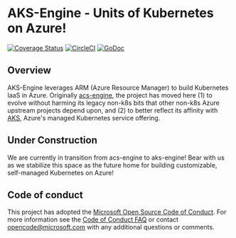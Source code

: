 # AKS-Engine - Units of Kubernetes on Azure!

[![Coverage Status](https://codecov.io/gh/Azure/aks-engine/branch/master/graph/badge.svg)](https://codecov.io/gh/Azure/aks-engine)
[![CircleCI](https://circleci.com/gh/Azure/aks-engine/tree/master.svg?style=svg)](https://circleci.com/gh/Azure/aks-engine/tree/master)
[![GoDoc](https://godoc.org/github.com/Azure/aks-engine?status.svg)](https://godoc.org/github.com/Azure/aks-engine)

## Overview

AKS-Engine leverages ARM (Azure Resource Manager) to build Kubernetes IaaS in Azure. Originally [acs-engine](https://github.com/Azure/acs-engine), the project has moved here (1) to evolve without harming its legacy non-k8s bits that other non-k8s Azure upstream projects depend upon, and (2) to better reflect its affinity with [AKS](https://docs.microsoft.com/en-us/azure/aks), Azure's managed Kubernetes service offering.

## Under Construction

We are currently in transition from acs-engine to aks-engine! Bear with us as we stabilize this space as the future home for building customizable, self-managed Kubernetes on Azure!

## Code of conduct

This project has adopted the [Microsoft Open Source Code of Conduct](https://opensource.microsoft.com/codeofconduct/). For more information see the [Code of Conduct FAQ](https://opensource.microsoft.com/codeofconduct/faq) or contact [opencode@microsoft.com](mailto:opencode@microsoft.com) with any additional questions or comments.
